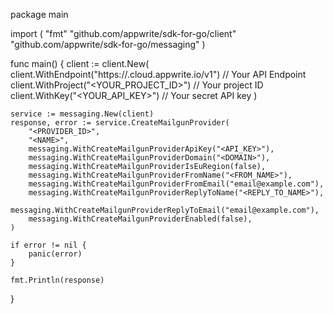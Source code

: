 package main

import (
    "fmt"
    "github.com/appwrite/sdk-for-go/client"
    "github.com/appwrite/sdk-for-go/messaging"
)

func main() {
    client := client.New(
        client.WithEndpoint("https://<REGION>.cloud.appwrite.io/v1") // Your API Endpoint
        client.WithProject("<YOUR_PROJECT_ID>") // Your project ID
        client.WithKey("<YOUR_API_KEY>") // Your secret API key
    )

    service := messaging.New(client)
    response, error := service.CreateMailgunProvider(
        "<PROVIDER_ID>",
        "<NAME>",
        messaging.WithCreateMailgunProviderApiKey("<API_KEY>"),
        messaging.WithCreateMailgunProviderDomain("<DOMAIN>"),
        messaging.WithCreateMailgunProviderIsEuRegion(false),
        messaging.WithCreateMailgunProviderFromName("<FROM_NAME>"),
        messaging.WithCreateMailgunProviderFromEmail("email@example.com"),
        messaging.WithCreateMailgunProviderReplyToName("<REPLY_TO_NAME>"),
        messaging.WithCreateMailgunProviderReplyToEmail("email@example.com"),
        messaging.WithCreateMailgunProviderEnabled(false),
    )

    if error != nil {
        panic(error)
    }

    fmt.Println(response)
}
